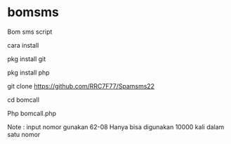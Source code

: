 # bomsms

Bom sms script

cara install

pkg install git

pkg install php

git clone https://github.com/RRC7F77/Spamsms22

cd bomcall

Php bomcall.php


Note : input nomor gunakan 62-08 
Hanya bisa digunakan 10000 kali dalam satu nomor
